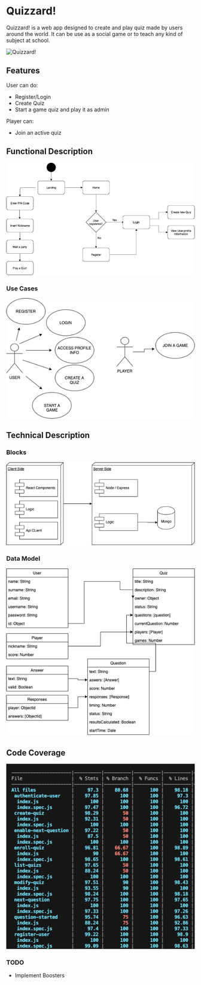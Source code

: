 # Quizzard!

Quizzard! is a web app designed to create and play quiz made by users around the world. It can be use as a social game or to teach any kind of subject at school. 

![Quizzard!](https://media.giphy.com/media/9A6HMO4IWp7EX8fa1G/giphy.gif)

## Features
User can do:

- Register/Login
- Create Quiz
- Start a game quiz and play it as admin

Player can:

- Join an active quiz



## Functional Description

![Functional Description](./functional-desc.png)

### Use Cases

![Use Cases](./use-cases.png)


## Technical Description

### Blocks

![Blocks](./Block.png)

### Data Model

![DataModel](./data-model.png)

## Code Coverage

![Code Coverage](./code.png)


### TODO
- Implement Boosters







